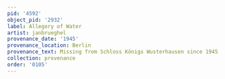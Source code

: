 ```yaml
---
pid: '4592'
object_pid: '2932'
label: Allegory of Water
artist: janbrueghel
provenance_date: '1945'
provenance_location: Berlin
provenance_text: Missing from Schloss Königs Wusterhausen since 1945
collection: provenance
order: '0105'
---
```

